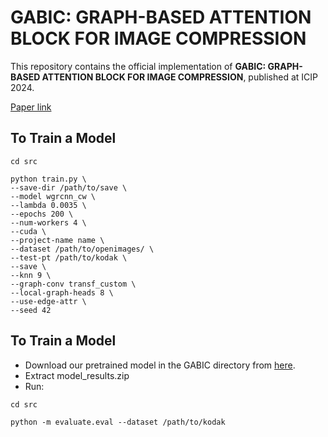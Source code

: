 # GABIC: GRAPH-BASED ATTENTION BLOCK FOR IMAGE COMPRESSION

This repository contains the official implementation of **GABIC: GRAPH-BASED ATTENTION BLOCK FOR IMAGE COMPRESSION**, published at ICIP 2024.

[Paper link](https://ieeexplore.ieee.org/stamp/stamp.jsp?arnumber=10647413)

## To Train a Model

```
cd src

python train.py \
--save-dir /path/to/save \
--model wgrcnn_cw \
--lambda 0.0035 \
--epochs 200 \
--num-workers 4 \
--cuda \
--project-name name \
--dataset /path/to/openimages/ \
--test-pt /path/to/kodak \
--save \
--knn 9 \
--graph-conv transf_custom \
--local-graph-heads 8 \
--use-edge-attr \
--seed 42
```

## To Train a Model
- Download our pretrained model in the GABIC directory from [here](TODO).
- Extract model_results.zip
- Run:
```
cd src

python -m evaluate.eval --dataset /path/to/kodak
```